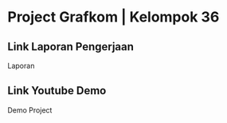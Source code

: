 <h1>Project Grafkom | Kelompok 36</h1>
<div>
  <h2>Link Laporan Pengerjaan</h2>
  <a src="https://docs.google.com/document/d/1yN-8b6iPZOUIJddzbL69A025XGIWyFQv6fXhcIUi0vk/edit?usp=sharing">Laporan</a>
</div>
<div>
  <h2>Link Youtube Demo</h2>
  <a src="https://youtu.be/rCohI-u_CAU">Demo Project</a>
</div>
